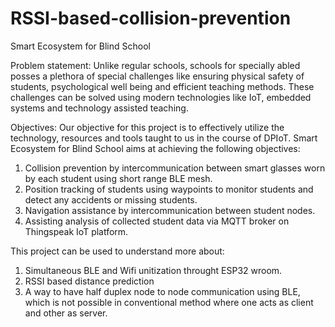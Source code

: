 # RSSI-based-collision-prevention

Smart Ecosystem for Blind School 

Problem statement: 
Unlike regular schools, schools for specially abled posses a plethora of special challenges like ensuring physical safety of students, psychological well being and efficient teaching methods. These challenges can be solved using modern technologies like IoT, embedded systems and technology assisted teaching. 

Objectives: 
Our objective for this project is to effectively utilize the technology, resources and tools taught to us in the course of DPIoT. 
Smart Ecosystem for Blind School aims at achieving the following objectives: 
1. Collision prevention by intercommunication between smart glasses worn by each student using short range BLE mesh. 
2. Position tracking of students using waypoints to monitor students and detect any accidents or missing students. 
3. Navigation assistance by intercommunication between student nodes. 
4. Assisting analysis of collected student data via MQTT broker on Thingspeak IoT platform.

This project can be used to understand more about:
1. Simultaneous BLE and Wifi unitization throught ESP32 wroom.
2. RSSI based distance prediction
3. A way to have half duplex node to node communication using BLE, which is not possible in conventional method where one acts as client and other as server.

